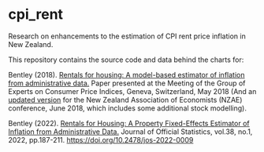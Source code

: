 # cpi_rent
Research on enhancements to the estimation of CPI rent price inflation in New Zealand.

This repository contains the source code and data behind the charts for:

Bentley (2018). [Rentals for housing: A model-based estimator of inflation from administrative data.](https://www.unece.org/index.php?id=46772)
Paper presented at the Meeting of the Group of Experts on Consumer Price Indices, Geneva, Switzerland, May 2018 (And an [updated version](https://storage.googleapis.com/wzukusers/user-30969499/documents/5b4bd4fe800d1eaS27gO/NZAE_Bentley2018.pdf) for the New Zealand Association of Economists (NZAE) conference, June 2018, which includes some additional stock modelling).

Bentley (2022). [Rentals for Housing: A Property Fixed-Effects Estimator of Inflation from Administrative Data.](https://www.researchgate.net/publication/359622947_Rentals_for_Housing_A_Property_Fixed-Effects_Estimator_of_Inflation_from_Administrative_Data) Journal of Official Statistics, vol.38, no.1, 2022, pp.187-211. https://doi.org/10.2478/jos-2022-0009

